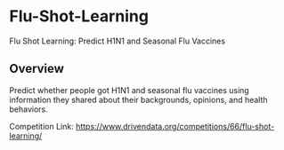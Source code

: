 # Flu-Shot-Learning
Flu Shot Learning: Predict H1N1 and Seasonal Flu Vaccines


## Overview
Predict whether people got H1N1 and seasonal flu vaccines using information they shared about their backgrounds, opinions, and health behaviors.

Competition Link: https://www.drivendata.org/competitions/66/flu-shot-learning/
